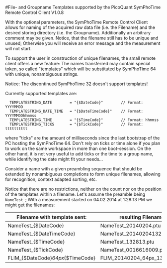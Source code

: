 #File- and Groupname Templates supported by the PicoQuant SymPhoTime Remote Control Client V1.0.8


With the optional parameters, the SymPhoTime Remote Control Client allows for naming of the acquired raw data file (i.e. the Filename) and the desired storing directory (i.e. the Groupname). Additionally an arbitrary comment may be given. Notice, that the filename still has to be unique and unused; Otherwise you will receive an error message and the measurement will not start.

To support the user in construction of unique filenames, the small remote client offers a new feature: The names transferred may contain special token, so called "templates" which will be substituted by SymPhoTime 64 with unique, nonambiguous strings.

Notice:  The discontinued SymPhoTime 32 doesn't support templates!

Currently supported templates are:
```
  TEMPLATESTRING_DATE        = "{$DateCode}"        // Format: YYYYMMDD
  TEMPLATESTRING_DATE_TIME   = "{$DateTimeCode}"    // Format: YYYYMMDDhhmmss
  TEMPLATESTRING_TIME        = "{$TimeCode}"        // Format: hhmmss
  TEMPLATESTRING_TICKS       = "{$TickCode}"        // Format: tttttttttt
```

where "ticks" are the amount of milliseconds since the last bootstrap of the PC hosting the SymPhoTime 64. Don't rely on ticks or time alone if you plan to work on the same workspace in more than one boot-session. On the other hand, it is not very useful to add ticks or the time to a group name, while identifying the date might fit your needs...

Consider a name with a given preambling sequence that should be extended by nonambiguous completions to form unique filenames, allowing for recognition, context adapted sorting, etc.

Notice that there are no restrictions, neither on the count nor on the position of the templates within a filename.
Let's assume the preamble being ```NameTest_```; With a measurement started on 04.02.2014 at 1:28:13 PM we might get the filenames:


| Filename with template sent:       | resulting Filename:            |
|------------------------------------|--------------------------------|
| NameTest_{$DateCode}               | NameTest_20140204.ptu          |
| NameTest_{$DateTimeCode}           | NameTest_20140204132813.ptu    |
| NameTest_{$TimeCode}               | NameTest_132813.ptu            |
| NameTest_{$TickCode}               | NameTest_0016616009.ptu        |
| FLIM_{$DateCode}_64px_{$TimeCode}  | FLIM_20140204_64px_132813.ptu  |
